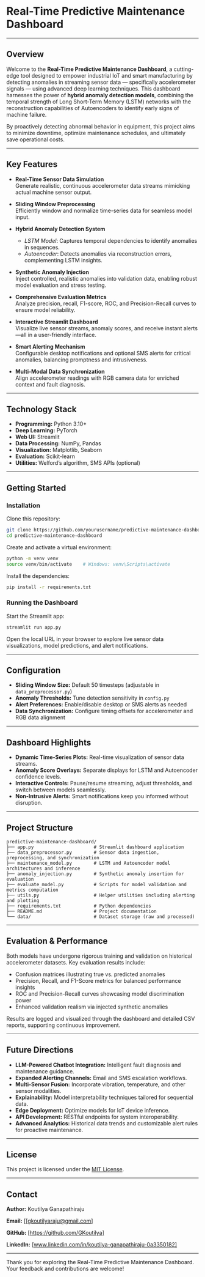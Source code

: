 # Real-Time Predictive Maintenance Dashboard

---

## Overview

Welcome to the **Real-Time Predictive Maintenance Dashboard**, a cutting-edge tool designed to empower industrial IoT and smart manufacturing by detecting anomalies in streaming sensor data — specifically accelerometer signals — using advanced deep learning techniques. This dashboard harnesses the power of **hybrid anomaly detection models**, combining the temporal strength of Long Short-Term Memory (LSTM) networks with the reconstruction capabilities of Autoencoders to identify early signs of machine failure.

By proactively detecting abnormal behavior in equipment, this project aims to minimize downtime, optimize maintenance schedules, and ultimately save operational costs.

---

## Key Features

- **Real-Time Sensor Data Simulation**  
  Generate realistic, continuous accelerometer data streams mimicking actual machine sensor output.

- **Sliding Window Preprocessing**  
  Efficiently window and normalize time-series data for seamless model input.

- **Hybrid Anomaly Detection System**  
  - *LSTM Model*: Captures temporal dependencies to identify anomalies in sequences.  
  - *Autoencoder*: Detects anomalies via reconstruction errors, complementing LSTM insights.

- **Synthetic Anomaly Injection**  
  Inject controlled, realistic anomalies into validation data, enabling robust model evaluation and stress testing.

- **Comprehensive Evaluation Metrics**  
  Analyze precision, recall, F1-score, ROC, and Precision-Recall curves to ensure model reliability.

- **Interactive Streamlit Dashboard**  
  Visualize live sensor streams, anomaly scores, and receive instant alerts—all in a user-friendly interface.

- **Smart Alerting Mechanism**  
  Configurable desktop notifications and optional SMS alerts for critical anomalies, balancing promptness and intrusiveness.

- **Multi-Modal Data Synchronization**  
  Align accelerometer readings with RGB camera data for enriched context and fault diagnosis.

---

## Technology Stack

- **Programming:** Python 3.10+  
- **Deep Learning:** PyTorch  
- **Web UI:** Streamlit  
- **Data Processing:** NumPy, Pandas  
- **Visualization:** Matplotlib, Seaborn  
- **Evaluation:** Scikit-learn  
- **Utilities:** Welford’s algorithm, SMS APIs (optional)  

---

## Getting Started

### Installation

Clone this repository:

```bash
git clone https://github.com/yourusername/predictive-maintenance-dashboard.git
cd predictive-maintenance-dashboard
````

Create and activate a virtual environment:

```bash
python -m venv venv
source venv/bin/activate    # Windows: venv\Scripts\activate
```

Install the dependencies:

```bash
pip install -r requirements.txt
```

### Running the Dashboard

Start the Streamlit app:

```bash
streamlit run app.py
```

Open the local URL in your browser to explore live sensor data visualizations, model predictions, and alert notifications.

---

## Configuration

* **Sliding Window Size:** Default 50 timesteps (adjustable in `data_preprocessor.py`)
* **Anomaly Thresholds:** Tune detection sensitivity in `config.py`
* **Alert Preferences:** Enable/disable desktop or SMS alerts as needed
* **Data Synchronization:** Configure timing offsets for accelerometer and RGB data alignment

---

## Dashboard Highlights

* **Dynamic Time-Series Plots:** Real-time visualization of sensor data streams.
* **Anomaly Score Overlays:** Separate displays for LSTM and Autoencoder confidence levels.
* **Interactive Controls:** Pause/resume streaming, adjust thresholds, and switch between models seamlessly.
* **Non-Intrusive Alerts:** Smart notifications keep you informed without disruption.

---

## Project Structure

```
predictive-maintenance-dashboard/
├── app.py                      # Streamlit dashboard application  
├── data_preprocessor.py        # Sensor data ingestion, preprocessing, and synchronization  
├── maintenance_model.py        # LSTM and Autoencoder model architectures and inference  
├── anomaly_injection.py        # Synthetic anomaly insertion for evaluation  
├── evaluate_model.py           # Scripts for model validation and metrics computation  
├── utils.py                    # Helper utilities including alerting and plotting  
├── requirements.txt            # Python dependencies  
├── README.md                   # Project documentation  
└── data/                       # Dataset storage (raw and processed)  
```

---

## Evaluation & Performance

Both models have undergone rigorous training and validation on historical accelerometer datasets. Key evaluation results include:

* Confusion matrices illustrating true vs. predicted anomalies
* Precision, Recall, and F1-Score metrics for balanced performance insights
* ROC and Precision-Recall curves showcasing model discrimination power
* Enhanced validation realism via injected synthetic anomalies

Results are logged and visualized through the dashboard and detailed CSV reports, supporting continuous improvement.

---

## Future Directions

* **LLM-Powered Chatbot Integration:** Intelligent fault diagnosis and maintenance guidance.
* **Expanded Alerting Channels:** Email and SMS escalation workflows.
* **Multi-Sensor Fusion:** Incorporate vibration, temperature, and other sensor modalities.
* **Explainability:** Model interpretability techniques tailored for sequential data.
* **Edge Deployment:** Optimize models for IoT device inference.
* **API Development:** RESTful endpoints for system interoperability.
* **Advanced Analytics:** Historical data trends and customizable alert rules for proactive maintenance.

---

## License

This project is licensed under the [MIT License](LICENSE).

---

## Contact

**Author:** Koutilya Ganapathiraju

**Email:** \[[gkoutilyaraju@gmail.com]

**GitHub:** [https://github.com/GKoutilya]

**LinkedIn:** [www.linkedin.com/in/koutilya-ganapathiraju-0a3350182]

---

Thank you for exploring the Real-Time Predictive Maintenance Dashboard. Your feedback and contributions are welcome!